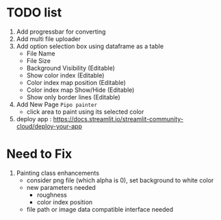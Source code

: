 # TODO list
1. Add progressbar for converting
2. Add multi file uploader
3. Add option selection box using dataframe as a table
    - File Name
    - File Size
    - Background Visibility (Editable)
    - Show color index (Editable)
    - Color index map position (Editable)
    - Color index map Show/Hide (Editable)
    - Show only border lines (Editable)
4. Add New Page `Pipo painter`
    - click area to paint using its selected color
99. deploy app : https://docs.streamlit.io/streamlit-community-cloud/deploy-your-app

# Need to Fix
1. Painting class enhancements
    - consider png file (which alpha is 0), set background to white color
    - new parameters needed
        - roughness
        - color index position
    - file path or image data compatible interface needed

